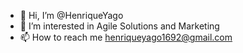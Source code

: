 - 👋 Hi, I’m @HenriqueYago
- 👀 I’m interested in Agile Solutions and Marketing
- 📫 How to reach me henriqueyago1692@gmail.com

<!---
HenriqueYago/HenriqueYago is a ✨ special ✨ repository because its `README.md` (this file) appears on your GitHub profile.
You can click the Preview link to take a look at your changes.
--->
